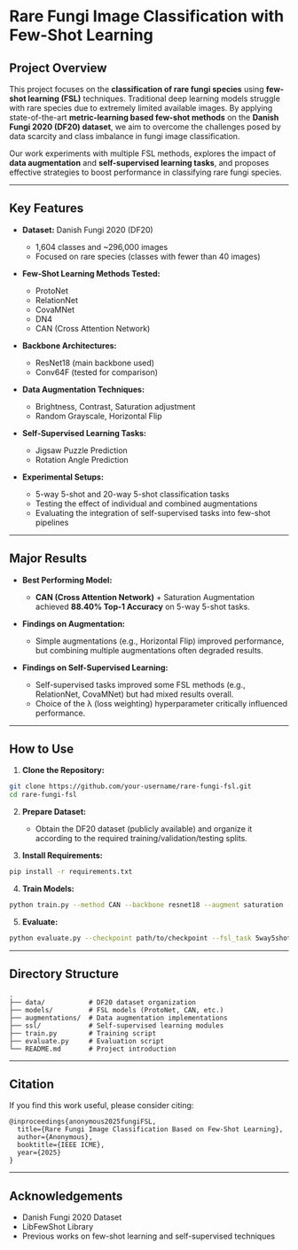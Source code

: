 # Rare Fungi Image Classification with Few-Shot Learning

## Project Overview

This project focuses on the **classification of rare fungi species** using **few-shot learning (FSL)** techniques. Traditional deep learning models struggle with rare species due to extremely limited available images. By applying state-of-the-art **metric-learning based few-shot methods** on the **Danish Fungi 2020 (DF20) dataset**, we aim to overcome the challenges posed by data scarcity and class imbalance in fungi image classification.

Our work experiments with multiple FSL methods, explores the impact of **data augmentation** and **self-supervised learning tasks**, and proposes effective strategies to boost performance in classifying rare fungi species.

---

## Key Features

- **Dataset:** Danish Fungi 2020 (DF20)  
  - 1,604 classes and ~296,000 images
  - Focused on rare species (classes with fewer than 40 images)
  
- **Few-Shot Learning Methods Tested:**  
  - ProtoNet
  - RelationNet
  - CovaMNet
  - DN4
  - CAN (Cross Attention Network)

- **Backbone Architectures:**  
  - ResNet18 (main backbone used)
  - Conv64F (tested for comparison)

- **Data Augmentation Techniques:**  
  - Brightness, Contrast, Saturation adjustment
  - Random Grayscale, Horizontal Flip

- **Self-Supervised Learning Tasks:**  
  - Jigsaw Puzzle Prediction
  - Rotation Angle Prediction

- **Experimental Setups:**  
  - 5-way 5-shot and 20-way 5-shot classification tasks
  - Testing the effect of individual and combined augmentations
  - Evaluating the integration of self-supervised tasks into few-shot pipelines

---

## Major Results

- **Best Performing Model:**  
  - **CAN (Cross Attention Network)** + Saturation Augmentation achieved **88.40% Top-1 Accuracy** on 5-way 5-shot tasks.

- **Findings on Augmentation:**  
  - Simple augmentations (e.g., Horizontal Flip) improved performance, but combining multiple augmentations often degraded results.

- **Findings on Self-Supervised Learning:**  
  - Self-supervised tasks improved some FSL methods (e.g., RelationNet, CovaMNet) but had mixed results overall.
  - Choice of the λ (loss weighting) hyperparameter critically influenced performance.

---

## How to Use

1. **Clone the Repository:**

```bash
git clone https://github.com/your-username/rare-fungi-fsl.git
cd rare-fungi-fsl
```

2. **Prepare Dataset:**
   - Obtain the DF20 dataset (publicly available) and organize it according to the required training/validation/testing splits.

3. **Install Requirements:**

```bash
pip install -r requirements.txt
```

4. **Train Models:**

```bash
python train.py --method CAN --backbone resnet18 --augment saturation --fsl_task 5way5shot
```

5. **Evaluate:**

```bash
python evaluate.py --checkpoint path/to/checkpoint --fsl_task 5way5shot
```

---

## Directory Structure

```
.
├── data/           # DF20 dataset organization
├── models/         # FSL models (ProtoNet, CAN, etc.)
├── augmentations/  # Data augmentation implementations
├── ssl/            # Self-supervised learning modules
├── train.py        # Training script
├── evaluate.py     # Evaluation script
└── README.md       # Project introduction
```

---

## Citation

If you find this work useful, please consider citing:

```
@inproceedings{anonymous2025fungiFSL,
  title={Rare Fungi Image Classification Based on Few-Shot Learning},
  author={Anonymous},
  booktitle={IEEE ICME},
  year={2025}
}
```

---

## Acknowledgements

- Danish Fungi 2020 Dataset
- LibFewShot Library
- Previous works on few-shot learning and self-supervised techniques

